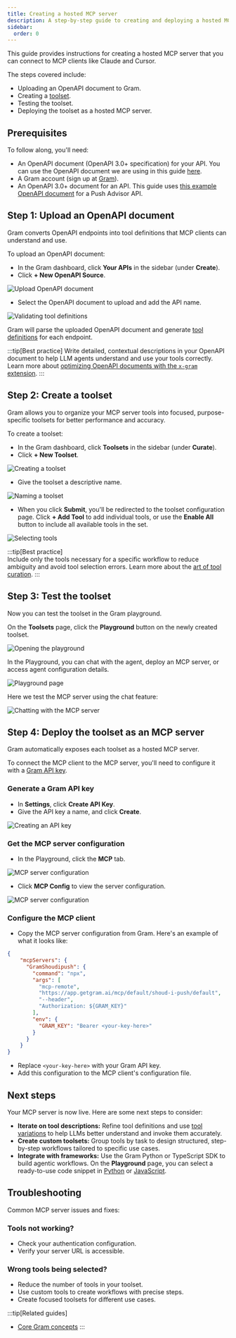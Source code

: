```yaml
---
title: Creating a hosted MCP server
description: A step-by-step guide to creating and deploying a hosted MCP server using Gram
sidebar:
  order: 0
---
```


This guide provides instructions for creating a hosted MCP server that you can connect to MCP clients like Claude and Cursor.

The steps covered include:

- Uploading an OpenAPI document to Gram.
- Creating a [toolset](/concepts/toolsets).
- Testing the toolset.
- Deploying the toolset as a hosted MCP server.

## Prerequisites

To follow along, you'll need:

- An OpenAPI document (OpenAPI 3.0+ specification) for your API. You can use the OpenAPI document we are using in this guide [here](https://github.com/ritza-co/gram-examples/blob/main/push-advisor-api/openapi.yaml).
- A Gram account (sign up at [Gram](https://getgram.ai)).
- An OpenAPI 3.0+ document for an API. This guide uses [this example OpenAPI document](https://github.com/ritza-co/gram-examples/blob/main/push-advisor-api/openapi.yaml) for a Push Advisor API.

## Step 1: Upload an OpenAPI document

Gram converts OpenAPI endpoints into tool definitions that MCP clients can understand and use.

To upload an OpenAPI document:

- In the Gram dashboard, click **Your APIs** in the sidebar (under **Create**).
- Click **+ New OpenAPI Source**.

![Upload OpenAPI document](/img/guides/uploading-openapi-document.png)

- Select the OpenAPI document to upload and add the API name.

![Validating tool definitions](/img/guides/01-upload-openapi-document-done.png)

Gram will parse the uploaded OpenAPI document and generate [tool definitions](/concepts/tool-definitions) for each endpoint.

:::tip[Best practice]
Write detailed, contextual descriptions in your OpenAPI document to help LLM agents understand and use your tools correctly. Learn more about [optimizing OpenAPI documents with the `x-gram` extension](/concepts/openapi#using-the-x-gram-extension).
:::

## Step 2: Create a toolset

Gram allows you to organize your MCP server tools into focused, purpose-specific toolsets for better performance and accuracy.

To create a toolset:

- In the Gram dashboard, click **Toolsets** in the sidebar (under **Curate**).  
- Click **+ New Toolset**.

![Creating a toolset](/img/guides/02-adding-toolsets.png)

- Give the toolset a descriptive name.

![Naming a toolset](/img/guides/02-naming-toolset.png)

- When you click **Submit**, you'll be redirected to the toolset configuration page. Click **+ Add Tool** to add individual tools, or use the **Enable All** button to include all available tools in the set.

![Selecting tools](/img/guides/02-selecting-tools.png)

:::tip[Best practice]  
Include only the tools necessary for a specific workflow to reduce ambiguity and avoid tool selection errors. Learn more about the [art of tool curation](/blog/tool-curation).
:::

## Step 3: Test the toolset

Now you can test the toolset in the Gram playground.

On the **Toolsets** page, click the **Playground** button on the newly created toolset.

![Opening the playground](/img/guides/03-clicking-playground.png)

In the Playground, you can chat with the agent, deploy an MCP server, or access agent configuration details.  

![Playground page](/img/guides/03-playground-presentation.png)

Here we test the MCP server using the chat feature:

![Chatting with the MCP server](/img/guides/03-testing-mcp-server.png)

## Step 4: Deploy the toolset as an MCP server

Gram automatically exposes each toolset as a hosted MCP server.

To connect the MCP client to the MCP server, you'll need to configure it with a [Gram API key](/concepts/api-keys).

### Generate a Gram API key

- In **Settings**, click **Create API Key**.
- Give the API key a name, and click **Create**.

![Creating an API key](/img/guides/04-adding-api-key.png)

### Get the MCP server configuration

- In the Playground, click the **MCP** tab.

![MCP server configuration](/img/guides/04-mcp-server-configuration.png)

- Click **MCP Config** to view the server configuration.

![MCP server configuration](/img/guides/04-mcp-config-gram.png)

### Configure the MCP client

- Copy the MCP server configuration from Gram. Here's an example of what it looks like:

```json
{
    "mcpServers": {
      "GramShoudipush": {
        "command": "npx",
        "args": [
          "mcp-remote",
          "https://app.getgram.ai/mcp/default/shoud-i-push/default",
          "--header",
          "Authorization: ${GRAM_KEY}"
        ],
        "env": {
          "GRAM_KEY": "Bearer <your-key-here>"
        }
      }
    }
}
```

- Replace `<your-key-here>` with your Gram API key.
- Add this configuration to the MCP client's configuration file.

## Next steps

Your MCP server is now live. Here are some next steps to consider:

- **Iterate on tool descriptions:** Refine tool definitions and use [tool variations](/concepts/tool-variations) to help LLMs better understand and invoke them accurately.
- **Create custom toolsets:** Group tools by task to design structured, step-by-step workflows tailored to specific use cases.
- **Integrate with frameworks:** Use the Gram Python or TypeScript SDK to build agentic workflows. On the **Playground** page, you can select a ready-to-use code snippet in [Python](https://pypi.org/project/gram-ai/) or [JavaScript](https://www.npmjs.com/package/@gram-ai/sdk).

## Troubleshooting

Common MCP server issues and fixes:

### Tools not working?

- Check your authentication configuration.
- Verify your server URL is accessible.

### Wrong tools being selected?

- Reduce the number of tools in your toolset.
- Use custom tools to create workflows with precise steps.
- Create focused toolsets for different use cases.

:::tip[Related guides]
- [Core Gram concepts](/blog/gram-concepts)
:::
